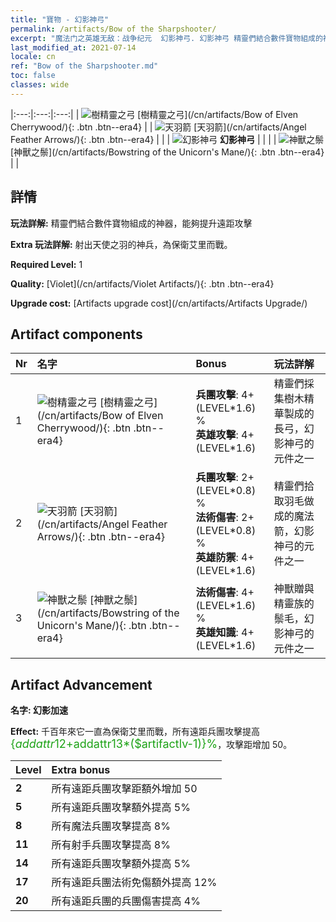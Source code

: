 ```yaml
---
title: "寶物 - 幻影神弓"
permalink: /artifacts/Bow of the Sharpshooter/
excerpt: "魔法门之英雄无敌：战争纪元  幻影神弓. 幻影神弓 精靈們結合數件寶物組成的神器，能夠提升遠距攻擊"
last_modified_at: 2021-07-14
locale: cn
ref: "Bow of the Sharpshooter.md"
toc: false
classes: wide
---
```


  |:---:|:---:|:---:| 
  | ![樹精靈之弓](/images/t/artifact_40101.png) [樹精靈之弓](/cn/artifacts/Bow of Elven Cherrywood/){: .btn .btn--era4} |   | ![天羽箭](/images/t/artifact_40102.png) [天羽箭](/cn/artifacts/Angel Feather Arrows/){: .btn .btn--era4} | 
  |   | ![幻影神弓](/images/t/icon_artifact_10.png) **幻影神弓** |  | 
  |   | ![神獸之鬃](/images/t/artifact_40103.png) [神獸之鬃](/cn/artifacts/Bowstring of the Unicorn's Mane/){: .btn .btn--era4} |   | 


## 詳情

 **玩法詳解:** 精靈們結合數件寶物組成的神器，能夠提升遠距攻擊

 **Extra 玩法詳解:** 射出天使之羽的神兵，為保衛艾里而戰。

 **Required Level:** 1

 **Quality:** [Violet](/cn/artifacts/Violet Artifacts/){: .btn .btn--era4}

 **Upgrade cost:** [Artifacts upgrade cost](/cn/artifacts/Artifacts Upgrade/)



## Artifact components

  | Nr |    名字    |   Bonus | 玩法詳解 | 
  |:---|:-----------|:--------|:------------| 
  | 1 | ![樹精靈之弓](/images/t/artifact_40101.png) [樹精靈之弓](/cn/artifacts/Bow of Elven Cherrywood/){: .btn .btn--era4} | **兵團攻擊**: 4+(LEVEL\*1.6) %<br/>**英雄攻擊**: 4+(LEVEL\*1.6) | 精靈們採集樹木精華製成的長弓，幻影神弓的元件之一 | 
  | 2 | ![天羽箭](/images/t/artifact_40102.png) [天羽箭](/cn/artifacts/Angel Feather Arrows/){: .btn .btn--era4} | **兵團攻擊**: 2+(LEVEL\*0.8) %<br/>**法術傷害**: 2+(LEVEL\*0.8) %<br/>**英雄防禦**: 4+(LEVEL\*1.6) | 精靈們拾取羽毛做成的魔法箭，幻影神弓的元件之一 | 
  | 3 | ![神獸之鬃](/images/t/artifact_40103.png) [神獸之鬃](/cn/artifacts/Bowstring of the Unicorn's Mane/){: .btn .btn--era4} | **法術傷害**: 4+(LEVEL\*1.6) %<br/>**英雄知識**: 4+(LEVEL\*1.6) | 神獸贈與精靈族的鬃毛，幻影神弓的元件之一 | 


## Artifact Advancement

 **名字: 幻影加速**

 **Effect:** 千百年來它一直為保衛艾里而戰，所有遠距兵團攻擊提高 <span style="color: #1ca216;font-size:18px">{$addattr12+$addattr13*($artifactlv-1)}%</span>，攻擊距增加 50。

  |  Level  |    Extra bonus  | 
  |:--------|:----------------| 
  | **2** | 所有遠距兵團攻擊距額外增加 50 | 
  | **5** | 所有遠距兵團攻擊額外提高 5% | 
  | **8** | 所有魔法兵團攻擊提高 8% | 
  | **11** | 所有射手兵團攻擊提高 8% | 
  | **14** | 所有遠距兵團攻擊額外提高 5% | 
  | **17** | 所有遠距兵團法術免傷額外提高 12% | 
  | **20** | 所有遠距兵團的兵團傷害提高 4% | 

